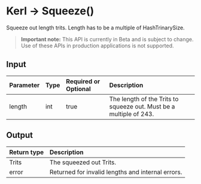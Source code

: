 # Kerl -> Squeeze()
Squeeze out length trits. Length has to be a multiple of HashTrinarySize.
> **Important note:** This API is currently in Beta and is subject to change. Use of these APIs in production applications is not supported.

## Input

| Parameter       | Type | Required or Optional | Description |
|:---------------|:--------|:--------| :--------|
| length | int | true | The length of the Trits to squeeze out. Must be a multiple of 243.  |


## Output

| Return type     | Description |
|:---------------|:--------|
| Trits | The squeezed out Trits. |
| error | Returned for invalid lengths and internal errors. |


